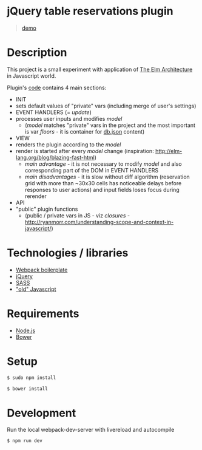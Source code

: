 jQuery table reservations plugin
===========
> [demo](http://kavik.cz/demos/reservation/)

# Description
This project is a small experiment with application of [The Elm Architecture](http://guide.elm-lang.org/architecture/) in Javascript world.

Plugin's [code](app/reservation.js) contains 4 main sections:
- INIT
 - sets default values of "private" vars (including merge of user's settings)
- EVENT HANDLERS (= *update*)
 - processes user inputs and modifies *model*
   - (*model* matches "private" vars in the project and the most important is var *floors* - it is container for [db.json](db.json) content)
- VIEW
 - renders the plugin according to the *model*
 - render is started after every *model* change (inspiration: http://elm-lang.org/blog/blazing-fast-html)
   - *main advantage* - it is not necessary to modify *model* and also corresponding part of the DOM in EVENT HANDLERS
    - *main disadvantages* - it is slow without diff algorithm (reservation grid with more than ~30x30 cells has noticeable delays before responses to user actions) and input fields loses focus during rerender
- API
 - "public" plugin functions
   - (public / private vars in JS - viz *closures* - http://ryanmorr.com/understanding-scope-and-context-in-javascript/)

# Technologies / libraries
- [Webpack boilerplate](https://github.com/cvgellhorn/webpack-boilerplate)
- [jQuery](https://jquery.com/)
- [SASS](http://sass-lang.com/)
- ["old" Javascript](https://es5.github.io/) 

# Requirements
- [Node.js](https://nodejs.org/en/)
- [Bower](https://www.npmjs.com/package/bower)

# Setup
```sh
$ sudo npm install
```

```sh
$ bower install
```

# Development
Run the local webpack-dev-server with livereload and autocompile
```sh
$ npm run dev
```
